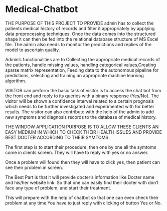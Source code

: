 # Medical-Chatbot
THE PURPOSE OF THIS PROJECT TO PROVIDE admin has  to collect the patients medical history of records and filter it appropriately by applying data preprocessing techniques. Once the data comes into the structured shape it can then be fed into the relational database structure of MS Excel file. The admin also needs to monitor the predictions and replies of the model to ascertain quality. 

Admin’s functionalities are to Collecting the appropriate medical records of the patients, handle missing values, handling categorical values,Creating sparse matrix representation, Feeding data to the autonomous pipeline for  predictions, selecting and training an appropriate machine learning algorithm.

VISITOR can perform  the basic task of visitor is to access the chat bot from the front end and reply to its queries with a binary response (Yes/No).  The visitor will be shown a confidence interval related to a certain prognosis which needs to be further investigated and experimented with for better results.  The visitor can also contribute with the help of the admin to add new symptoms and diagnosis records to the database of medical history.

THE WINDOW APPLICATION PURPOSE IS TO ALLOW THESE CLIENTS AN EASY MEDIUM IN WHICH TO CHECK THEIR HEALTH ISSUES AND PROVIDE BEST DOCTER ACCORDING TO THEIR SYMTOMS.

The first step  is to start their procedure, then one by one all the symtoms come in clients screen. They will have to reply with yes or no answer. 

Once a problem will found then they will have to click yes, then patient can see their problem in screen.

The Best Part is that it will provide docter’s information like Docter name and his/her website link. So that one can easily find their docter with don’t face any type of problem, and start their treatment.

This will prepare with the help of chatbot so that one can even check their problem at any time.You have to just reply with clicking of button Yes or No.
